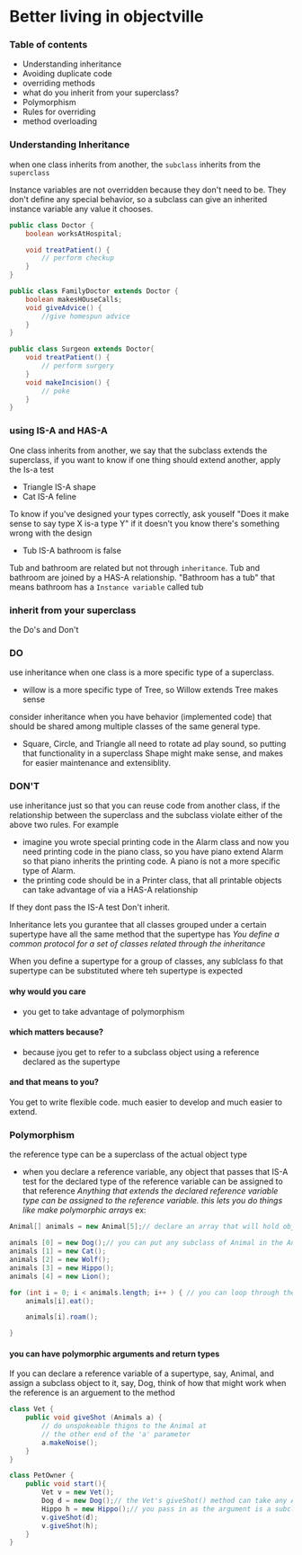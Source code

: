 # Better living in objectville

### Table of contents
- Understanding inheritance
- Avoiding duplicate code
- overriding methods
- what do you inherit from your superclass?
- Polymorphism
- Rules for overriding
- method overloading


### Understanding Inheritance
when one class inherits from another, the `subclass` inherits from the `superclass`

Instance variables are not overridden because they don't need to be. They don't define any special behavior, so a subclass can give an inherited instance variable any value it chooses.
``` java
public class Doctor {
    boolean worksAtHospital;

    void treatPatient() {
        // perform checkup
    }
}

public class FamilyDoctor extends Doctor {
    boolean makesHOuseCalls;
    void giveAdvice() {
        //give homespun advice
    }
}

public class Surgeon extends Doctor{
    void treatPatient() {
        // perform surgery
    }
    void makeIncision() {
        // poke
    }
}
```
### using IS-A and HAS-A

One class inherits from another, we say that the subclass extends the superclass, if you want to know if one thing should extend another, apply the Is-a test

- Triangle IS-A shape
- Cat IS-A feline

To know if you've designed your types correctly, ask youself "Does it make sense to say type X is-a type Y" if it doesn't you know there's something wrong with the design
- Tub IS-A bathroom is false 

Tub and bathroom are related but not through `inheritance`. Tub and bathroom are joined by a HAS-A relationship. "Bathroom has a tub" that means bathroom has a `Instance variable` called tub 

### inherit from your superclass

the Do's and Don't 
### DO 
use inheritance when one class is a more specific type of a superclass.
- willow is a more specific type of Tree, so Willow extends Tree makes sense
      
consider inheritance when you have behavior (implemented code) that should be shared among multiple classes of the same general type. 
- Square, Circle, and Triangle all need to rotate ad play sound, so putting that functionality in a superclass Shape might make sense, and makes for easier maintenance and extensiblity. 


### DON'T
use inheritance just so that you can reuse code from another class, if the relationship between the superclass and the subclass violate either of the above two rules. For example
- imagine you wrote special printing code in the Alarm class and now you need printing code in the piano class, so you have piano extend Alarm so that piano inherits the printing code. A piano is not a more specific type of Alarm.
- the printing code should be in a Printer class, that all printable objects can take advantage of via a HAS-A relationship 

If they dont pass the IS-A test Don't inherit. 


Inheritance lets you gurantee that all classes grouped under a certain supertype have all the same method that the supertype has
*You define a common protocol for a set of classes related through the inheritance*

When you define a supertype for a group of classes, any sublclass fo that supertype can be substituted where teh supertype is expected

#### why would you care
- you get to take advantage of polymorphism

#### which matters because?
- because jyou get to refer to a subclass object using a reference declared as the supertype

#### and that means to you?
You get to write flexible code. much easier to develop and much easier to extend.

### Polymorphism 

the reference type can be a superclass of the actual object type
- when you declare a reference variable, any object that passes that IS-A test for the declared type of the reference variable can be assigned to that reference
*Anything that extends the declared reference variable type can be assigned to the reference variable. this lets you do things like make polymorphic arrays*
ex:

``` java 
Animal[] animals = new Animal[5];// declare an array that will hold objects of the type Animal

animals [0] = new Dog();// you can put any subclass of Animal in the Animal array
animals [1] = new Cat();
animals [2] = new Wolf();
animals [3] = new Hippo();
animals [4] = new Lion();

for (int i = 0; i < animals.length; i++ ) { // you can loop through the array and call one of the Animal-class methods, and every object does the right thing.
    animals[i].eat();

    animals[i].roam();

}
```

#### you can have polymorphic arguments and return types
If you can declare a reference variable of a supertype, say, Animal, and assign a subclass object to it, say, Dog, think of how that might work when the reference is an arguement to the method

``` java 
class Vet {
    public void giveShot (Animals a) {
        // do unspokeable thigns to the Animal at
        // the other end of the 'a' parameter 
        a.makeNoise();
    }
}

class PetOwner {
    public void start(){
        Vet v = new Vet();
        Dog d = new Dog();// the Vet's giveShot() method can take any Animal you give it. As long as the object
        Hippo h = new Hippo();// you pass in as the argument is a subclass of Animal, it will work. 
        v.giveShot(d);
        v.giveShot(h);
    }
}

```